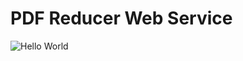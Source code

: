 # PDF Reducer Web Service
![Hello World](http://68.media.tumblr.com/2de1f5e36bc4e20d714b3c72211e9e5e/tumblr_inline_nuvb5uZSVE1tznnnn_1280.jpg)
